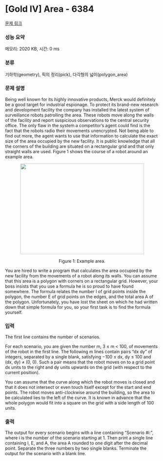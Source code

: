 # [Gold IV] Area - 6384 

[문제 링크](https://www.acmicpc.net/problem/6384) 

### 성능 요약

메모리: 2020 KB, 시간: 0 ms

### 분류

기하학(geometry), 픽의 정리(pick), 다각형의 넓이(polygon_area)

### 문제 설명

<p>Being well known for its highly innovative products, Merck would definitely be a good target for industrial espionage. To protect its brand-new research and development facility the company has installed the latest system of surveillance robots patrolling the area. These robots move along the walls of the facility and report suspicious observations to the central security office. The only flaw in the system a competitor’s agent could find is the fact that the robots radio their movements unencrypted. Not being able to find out more, the agent wants to use that information to calculate the exact size of the area occupied by the new facility. It is public knowledge that all the corners of the building are situated on a rectangular grid and that only straight walls are used. Figure 1 shows the course of a robot around an example area.</p>

<p style="text-align:center"><img alt="" src="https://onlinejudgeimages.s3-ap-northeast-1.amazonaws.com/problem/6384/1.png" style="height:295px; width:405px"></p>

<p style="text-align:center">Figure 1: Example area.</p>

<p>You are hired to write a program that calculates the area occupied by the new facility from the movements of a robot along its walls. You can assume that this area is a polygon with corners on a rectangular grid. However, your boss insists that you use a formula he is so proud to have found somewhere. The formula relates the number I of grid points inside the polygon, the number E of grid points on the edges, and the total area A of the polygon. Unfortunately, you have lost the sheet on which he had written down that simple formula for you, so your first task is to find the formula yourself.</p>

<p> </p>

### 입력 

 <p>The first line contains the number of scenarios.</p>

<p>For each scenario, you are given the number m, 3 ≤ m < 100, of movements of the robot in the first line. The following m lines contain pairs “dx dy” of integers, separated by a single blank, satisfying −100 ≤ dx, dy ≤ 100 and (dx, dy) ≠ (0, 0). Such a pair means that the robot moves on to a grid point dx units to the right and dy units upwards on the grid (with respect to the current position).</p>

<p>You can assume that the curve along which the robot moves is closed and that it does not intersect or even touch itself except for the start and end points. The robot moves anti-clockwise around the building, so the area to be calculated lies to the left of the curve. It is known in advance that the whole polygon would fit into a square on the grid with a side length of 100 units.</p>

### 출력 

 <p>The output for every scenario begins with a line containing “Scenario #i:”, where i is the number of the scenario starting at 1. Then print a single line containing I, E, and A, the area A rounded to one digit after the decimal point. Separate the three numbers by two single blanks. Terminate the output for the scenario with a blank line.</p>

